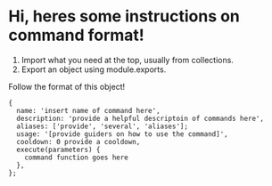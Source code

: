 # Hi, heres some instructions on command format!

1. Import what you need at the top, usually from collections.
2. Export an object using module.exports.

Follow the format of this object!

```
{
  name: 'insert name of command here',
  description: 'provide a helpful descriptoin of commands here',
  aliases: ['provide', 'several', 'aliases'];
  usage: '[provide guiders on how to use the command]',
  cooldown: 0 provide a cooldown,
  execute(parameters) {
    command function goes here
  },
};
```
